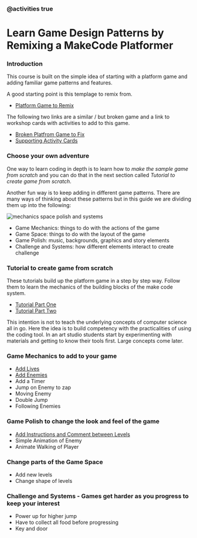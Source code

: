 ### @activities true
# Learn Game Design Patterns by Remixing a MakeCode Platformer

### Introduction

This course is built on the simple idea of starting with a platform game and adding familiar
game patterns and features.

A good starting point is this templage to remix from.
- [Platform Game to Remix](https://makecode.com/_6630XRAuUePh)

The following two links are a similar / but broken game and a link to workshop cards with activities to add to this game.

- [Broken Platfrom Game to Fix](https://makecode.com/_2iLfej4d6Rfa)
- [Supporting Activity Cards](https://docs.google.com/presentation/d/1vgHFm4zSC3YEVAXJORSoDHBFYSBIHK2mSCNfgbpiaHY/edit?usp=sharing)


### Choose your own adventure

One way to learn coding in depth is to learn how to *make the sample game from scratch* and you can do that
in the next section called *Tutorial to create game from scratch*.

Another fun way is to keep adding in different game patterns. There are many ways of thinking about these patterns
but in this guide we are dividing them up into the following:

![mechanics space polish and systems](https://raw.githubusercontent.com/mickfuzz/getting-started-making-a-platformer-test1/master/images/mech_space_polish_systems.png)

- Game Mechanics:  things to do with the actions of the game
- Game Space: things to do with the layout of the game
- Game Polish: music, backgrounds, graphics and story elements
- Challenge and Systems: how different elements interact to create challenge

### Tutorial to create game from scratch

These tutorials build up the platform game in a step by step way. Follow them to learn
the mechanics of the building blocks of the make code system.

- [Tutorial Part One](https://arcade.makecode.com/beta#tutorial:github:mickfuzz/makecode-platformer-101/partOne)
- [Tutorial Part Two](https://arcade.makecode.com/beta#tutorial:github:mickfuzz/makecode-platformer-101/tutorialPartTwo)

This intention is not to teach the underlying concepts of computer science all in go.
Here the idea is to build competency with the practicalities of using the coding tool. In an art studio students start by experimenting with materials and getting to know their tools first. Large concepts come later.  

### Game Mechanics to add to your game

- [Add Lives](https://arcade.makecode.com/beta#tutorial:github:mickfuzz/makecode-platformer-101/addLives)
- [Add Enemies](https://arcade.makecode.com/beta#tutorial:github:mickfuzz/makecode-platformer-101/addEnemy)
- Add a Timer
- Jump on Enemy to zap
- Moving Enemy
- Double Jump
- Following Enemies

### Game Polish to change the look and feel of the game

- [Add Instructions and Comment between Levels]()
- Simple Animation of Enemy
- Animate Walking of Player

### Change parts of the Game Space

- Add new levels
- Change shape of levels

### Challenge and Systems - Games get harder as you progress to keep your interest

- Power up for higher jump
- Have to collect all food before progressing
- Key and door

